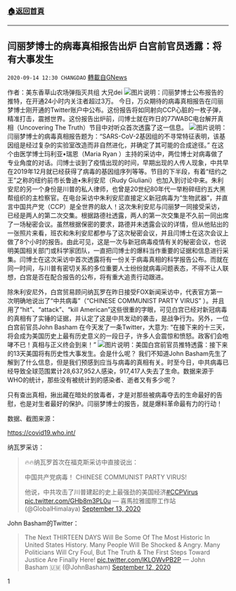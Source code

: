 ###  [:house:返回首頁](https://github.com/ourhimalayas/txt)
---

## 闫丽梦博士的病毒真相报告出炉 白宫前官员透露：将有大事发生
`2020-09-14 12:30 CHANGDAO` [轉載自GNews](https://gnews.org/zh-hant/355669/)

作者：美东香草山农场弹指灭共组 大兄dei
![](https://s3.amazonaws.com/gnews-media-offload/wp-content/uploads/2020/09/14122545/Screenshot_20200914-112427-1.png)图片说明：闫丽梦博士公布报告的推特，在开通24小时内关注者超过3万。
今日，万众期待的病毒真相报告在闫丽梦博士刚开通的Twitter账户中公布。这份报告将如同射向CCP心脏的一枚子弹，精准打击，震撼世界。这份报告出炉前，闫博士就在昨日的77WABC电台解开真相（Uncovering The Truth）节目中对听众首次透露了这一信息。
![](https://s3.amazonaws.com/gnews-media-offload/wp-content/uploads/2020/09/14122333/Screenshot_20200914-110436.png)图片说明：闫丽梦博士的病毒真相报告题为：“SARS-CoV-2基因组的不寻常特征表明，该基因组是经过复杂的实验室改造而非自然进化，并确定了其可能的合成途径。”
在这个由医学博士玛利亚•瑞恩（Maria Ryan ）主持的采访中，两位博士对病毒做了专业角度的对话。闫博士谈到了疫情出现的时间，早期出现的人传人现象，中共早在2019年12月就已经获得了病毒的基因组序列等等。节目的下半段，有着“纽约之王”之称的纽约前市长鲁迪•朱利安尼（Rudy Giuliani）也加入到讨论中来。朱利安尼的另一个身份是川普的私人律师，也曾是20世纪80年代一举粉碎纽约五大黑帮组织的主检察官。在电台采访中朱利安尼直接定义新冠病毒为“生物武器”，并直言中国共产党（CCP）是全世界的敌人！这次朱利安尼与闫丽梦一同接受采访，已经是两人的第二次交集。根据路德社透露，两人的第一次交集是不久前一同出席了一场秘密会议。虽然根据保密的要求，路德并未透露会议的详情，但从他贴出的一张照片来看，班农和朱利安尼都参与了这次秘密会议，并且闫博士在这次会议上做了8个小时的报告。由此可见，这是一次与新冠病毒疫情有关的秘密会议，也说明美国相关部门或科学家团队，一直把闫博士的爆料当作重要的证据和信息进行采集。闫博士在这次采访中首次透露将有一份关于病毒真相的科学报告公布。而就在同一时间，与川普有密切关系的多位重要人士纷纷就病毒问题表态，不得不让人联想，白宫是否在配合报告的公布，将有重大追责行动跟进。

除朱利安尼外，白宫贸易顾问纳瓦罗在昨日接受FOX新闻采访中，代表官方第一次明确地说出了“中共病毒”（“CHINESE COMMUNIST PARTY VIRUS” ）。并且用了“hit”、“attack”、“kill American”这些很重的字眼，可见白宫已经对新冠病毒的真相有了实锤的证据，并认定了这是中共发动的袭击，是战争行为。另外，一位白宫前官员John Basham 在今天发了一条Twitter，大意为: “在接下来的十三天，将会成为美国历史上最有历史意义的一段日子，许多人会震惊和愤怒。政客们会咆哮不已！真相与正义终会到来！”
![](https://s3.amazonaws.com/gnews-media-offload/wp-content/uploads/2020/09/14122711/Screenshot_20200914-112836-1.png)图片说明：美国白宫前官员推特透露：接下来的13天美国将有历史性大事发生。会是什么呢？
我们不知道John Basham先生了解到了什么信息，但是我们预感到应当与病毒的真相有关。时至今日，中共病毒已经导致全球范围累计28,637,952人感染，917,417人失去了生命。数据来源于WHO的统计，那些没有被统计到的感染者、逝者又有多少呢？

只有查出真相，揪出藏在暗处的放毒者，才是对那些被病毒夺去的生命最好的告慰，也是对生者最好的保护。闫丽梦博士的报告，就是爆料革命最有力的行动！

数据、截图来源：

https://covid19.who.int/

纳瓦罗采访：




> 🔥🔥纳瓦罗首次在福克斯采访中直接说出：
> 
> 中国共产党病毒！ 
> CHINESE COMMUNIST PARTY VIRUS!
> 
> 他说，中共攻击了川普建起的史上最强劲的美国经济[#CCPVirus](https://twitter.com/hashtag/CCPVirus?src=hash&amp;ref_src=twsrc%5Etfw) [pic.twitter.com/GHb8m3PL0u](https://t.co/GHb8m3PL0u)
> — 喜馬拉雅國際工作站 (@GlobalHimalaya) [September 13, 2020](https://twitter.com/GlobalHimalaya/status/1305254240420388864?ref_src=twsrc%5Etfw)


John Basham的Twitter：




> The Next THIRTEEN DAYS Will Be Some Of The Most Historic In United States History. Many People Will Be Shocked & Angry. Many Politicians Will Cry Foul, But The Truth & The First Steps Toward Justice Are Finally Here! [pic.twitter.com/lKLOWvPB2P](https://t.co/lKLOWvPB2P)
> — John Basham 🇺🇲 (@JohnBasham) [September 12, 2020](https://twitter.com/JohnBasham/status/1304676717093625856?ref_src=twsrc%5Etfw)


1
